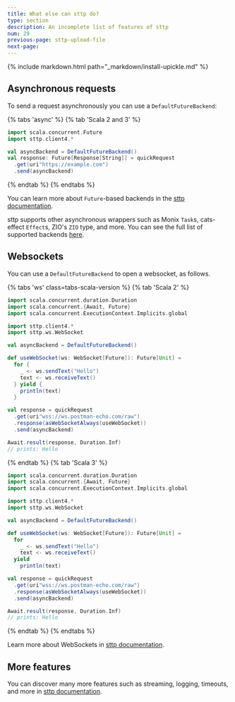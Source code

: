 ```yaml
---
title: What else can sttp do?
type: section
description: An incomplete list of features of sttp
num: 29
previous-page: sttp-upload-file
next-page: 
---
```


{% include markdown.html path="_markdown/install-upickle.md" %}

## Asynchronous requests

To send a request asynchronously you can use a `DefaultFutureBackend`:

{% tabs 'async' %}
{% tab 'Scala 2 and 3' %}
```scala
import scala.concurrent.Future
import sttp.client4.*

val asyncBackend = DefaultFutureBackend()
val response: Future[Response[String]] = quickRequest
  .get(uri"https://example.com")
  .send(asyncBackend)
```
{% endtab %}
{% endtabs %}

You can learn more about `Future`-based backends in the [sttp documentation](https://sttp.softwaremill.com/en/latest/backends/future.html).

sttp supports other asynchronous wrappers such as Monix `Task`s, cats-effect `Effect`s, ZIO's `ZIO` type, and more.
You can see the full list of supported backends [here](https://sttp.softwaremill.com/en/latest/backends/summary.html).

## Websockets

You can use a `DefaultFutureBackend` to open a websocket, as follows.

{% tabs 'ws' class=tabs-scala-version %}
{% tab 'Scala 2' %}
```scala
import scala.concurrent.duration.Duration
import scala.concurrent.{Await, Future}
import scala.concurrent.ExecutionContext.Implicits.global

import sttp.client4.*
import sttp.ws.WebSocket

val asyncBackend = DefaultFutureBackend()

def useWebSocket(ws: WebSocket[Future]): Future[Unit] =
  for {
    _ <- ws.sendText("Hello")
    text <- ws.receiveText()
  } yield {
    println(text)
  }

val response = quickRequest
  .get(uri"wss://ws.postman-echo.com/raw")
  .response(asWebSocketAlways(useWebSocket))
  .send(asyncBackend)

Await.result(response, Duration.Inf)
// prints: Hello
```
{% endtab %}
{% tab 'Scala 3' %}
```scala
import scala.concurrent.duration.Duration
import scala.concurrent.{Await, Future}
import scala.concurrent.ExecutionContext.Implicits.global

import sttp.client4.*
import sttp.ws.WebSocket

val asyncBackend = DefaultFutureBackend()

def useWebSocket(ws: WebSocket[Future]): Future[Unit] =
  for
    _ <- ws.sendText("Hello")
    text <- ws.receiveText()
  yield
    println(text)

val response = quickRequest
  .get(uri"wss://ws.postman-echo.com/raw")
  .response(asWebSocketAlways(useWebSocket))
  .send(asyncBackend)

Await.result(response, Duration.Inf)
// prints: Hello
```
{% endtab %}
{% endtabs %}

Learn more about WebSockets in [sttp documentation](https://sttp.softwaremill.com/en/latest/websockets.html).

## More features

You can discover many more features such as streaming, logging, timeouts, and more in [sttp documentation](https://sttp.softwaremill.com/en/latest/quickstart.html#).
